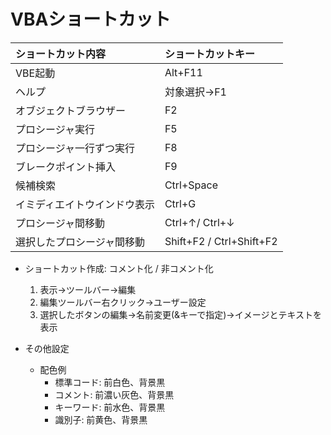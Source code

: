 # VBAショートカット

|ショートカット内容|ショートカットキー|
|:-----------------|:-----------------|
| VBE起動 | Alt+F11 |
| ヘルプ | 対象選択→F1 |
| オブジェクトブラウザー | F2 |
| プロシージャ実行 | F5 |
| プロシージャ一行ずつ実行 | F8 |
| ブレークポイント挿入 | F9 |
| 候補検索 | Ctrl+Space |
| イミディエイトウインドウ表示 | Ctrl+G |
| プロシージャ間移動 | Ctrl+↑/ Ctrl+↓ |
| 選択したプロシージャ間移動 | Shift+F2 / Ctrl+Shift+F2 |

- ショートカット作成: コメント化 / 非コメント化
  1. 表示→ツールバー→編集
  2. 編集ツールバー右クリック→ユーザー設定
  3. 選択したボタンの編集→名前変更(&キーで指定)→イメージとテキストを表示

- その他設定
  - 配色例
    - 標準コード: 前白色、背景黒
    - コメント: 前濃い灰色、背景黒
    - キーワード: 前水色、背景黒
    - 識別子: 前黄色、背景黒
